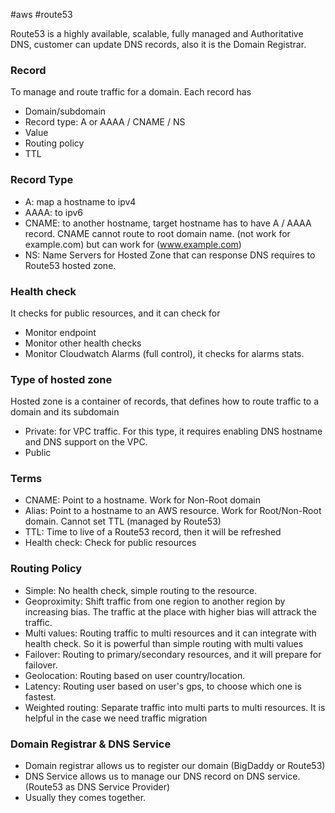 #aws #route53 

Route53 is a highly available, scalable, fully managed and Authoritative DNS, customer can update DNS records, also it is the Domain Registrar.

### Record
To manage and route traffic for a domain. Each record has
- Domain/subdomain
- Record type: A or AAAA / CNAME / NS
- Value
- Routing policy
- TTL

### Record Type
- A: map a hostname to ipv4
- AAAA: to ipv6
- CNAME: to another hostname, target hostname has to have A / AAAA record. CNAME cannot route to root domain name. (not work for example.com) but can work for (www.example.com)
- NS: Name Servers for Hosted Zone that can response DNS requires to Route53 hosted zone.

### Health check
It checks for public resources, and it can check for
- Monitor endpoint
- Monitor other health checks
- Monitor Cloudwatch Alarms (full control), it checks for alarms stats.

### Type of hosted zone
Hosted zone is a container of records, that defines how to route traffic to a domain and its subdomain
- Private: for VPC traffic. For this type, it requires enabling DNS hostname and DNS support on the VPC.
- Public

### Terms
- CNAME: Point to a hostname. Work for Non-Root domain 
- Alias: Point to a hostname to an AWS resource. Work for Root/Non-Root domain. Cannot set TTL (managed by Route53) 
- TTL: Time to live of a Route53 record, then it will be refreshed
- Health check: Check for public resources

### Routing Policy
- Simple: No health check, simple routing to the resource.
- Geoproximity: Shift traffic from one region to another region by increasing bias. The traffic at the place with higher bias will attrack the traffic.
- Multi values: Routing traffic to multi resources and it can integrate with health check. So it is powerful than simple routing with multi values
- Failover: Routing to primary/secondary resources, and it will prepare for failover.
- Geolocation: Routing based on user country/location.
- Latency: Routing user based on user's gps, to choose which one is fastest.
- Weighted routing: Separate traffic into multi parts to multi resources. It is helpful in the case we need traffic migration

### Domain Registrar & DNS Service
- Domain registrar allows us to register our domain (BigDaddy or Route53)
- DNS Service allows us to manage our DNS record on DNS service. (Route53 as DNS Service Provider)
- Usually they comes together.